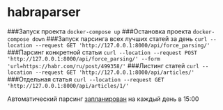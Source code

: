 # habraparser

###Запуск проекта
`docker-compose up`
###Остановка проекта
`docker-compose down`
###Запуск парсинга всех лучших статей за день
`curl --location --request GET 'http://127.0.0.1:8000/api/force_parsing/'`
###Парсинг конкретной статьи
`curl --location --request POST 'http://127.0.0.1:8000/api/force_parsing/' --form 'url=https://habr.com/ru/post/499358/'`
###Листинг статей
`curl --location --request GET 'http://127.0.0.1:8000/api/articles/'`
###Отдельная статья
`curl --location --request GET 'http://127.0.0.1:8000/api/articles/1/'`

Автоматический парсинг [запланирован](habraparser/celeryapp.py) на каждый день в 15:00

